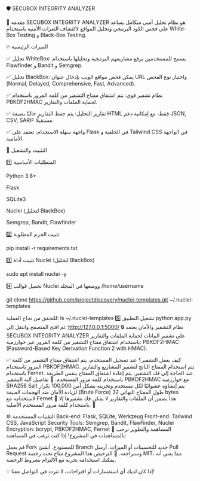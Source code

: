 🛡️ SECUBOX INTEGRITY ANALYZER

📌 مقدمة
SECUBOX INTEGRITY ANALYZER هو نظام تحليل أمني متكامل يساعد على فحص الكود البرمجي وتحليل المواقع لاكتشاف الثغرات الأمنية باستخدام White-Box Testing و Black-Box Testing.

🔥 الميزات الرئيسية

✅ تحليل WhiteBox: يسمح للمستخدمين برفع مشاريعهم البرمجية وتحليلها باستخدام Flawfinder و Bandit و Semgrep.

✅ تحليل BlackBox: يمكن فحص مواقع الويب بإدخال عنوان URL واختيار نوع الفحص (Normal, Delayed, Comprehensive, Fast, Advanced).

✅ نظام تشفير قوي: يتم اشتقاق مفتاح التشفير من كلمة المرور باستخدام PBKDF2HMAC لحماية الملفات والتقارير.

✅ تقارير التحليل: يتم حفظ التقارير حاليًا بصيغة HTML فقط، مع إمكانية دعم JSON, CSV, SARIF مستقبلًا.

✅ واجهة سهلة الاستخدام: تعتمد على Flask في الخلفية و Tailwind CSS في الواجهة الأمامية.


🚀 التثبيت والتشغيل

1️⃣ المتطلبات الأساسية

Python 3.8+

Flask

SQLite3

Nuclei (لتحليل BlackBox)

Semgrep, Bandit, Flawfinder

2️⃣ تثبيت الحزم المطلوبة

pip install -r requirements.txt

3️⃣ تثبيت أداة Nuclei (لتحليل BlackBox)

sudo apt install nuclei -y

4️⃣ تحميل قوالب Nuclei ووضعها في المجلد /home/username

git clone https://github.com/projectdiscovery/nuclei-templates.git ~/.nuclei-templates

للتحقق من نجاح العملية:
ls ~/.nuclei-templates
5️⃣ تشغيل التطبيق
python app.py
ثم افتح المتصفح وانتقل إلى:
http://127.0.0.1:5000/
🔒 نظام التشفير والأمان
يعتمد SECUBOX INTEGRITY ANALYZER على تشفير البيانات لحماية الملفات والتقارير باستخدام اشتقاق مفتاح التشفير من كلمة المرور عبر خوارزمية: PBKDF2HMAC (Password-Based Key Derivation Function 2 with HMAC).

✅ كيف يعمل التشفير؟
عند تسجيل المستخدم، يتم اشتقاق مفتاح التشفير من كلمة المرور باستخدام PBKDF2HMAC.
يتم استخدام المفتاح الناتج لتشفير المشاريع والتقارير باستخدام Fernet.
عند الحاجة إلى فك التشفير، يتم إعادة اشتقاق المفتاح بنفس الطريقة باستخدام كلمة مرور المستخدم.
🔑 تفاصيل آلية التشفير
PBKDF2HMAC مع خوارزمية SHA256
Salt يتم إنشاؤه عشوائيًا لكل مستخدم وتخزينه بشكل آمن
100,000 تكرار لزيادة الأمان ضد الهجمات العنيفة (Brute Force)
طول المفتاح النهائي 32 bytes لاستخدامه مع Fernet
🔐 هذا يضمن أن الملفات والتقارير لا يمكن فك تشفيرها إلا باستخدام كلمة مرور المستخدم الأصلية. 🚀

⚙️ التقنيات المستخدمة
Back-end: Flask, SQLite, Werkzeug
Front-end: Tailwind CSS, JavaScript
Security Tools: Semgrep, Bandit, Flawfinder, Nuclei
Encryption: bcrypt, PBKDF2HMAC, Fernet
👥 المساهمة والتطوير
نرحب بالمساهمات في المشروع!
إذا كنت ترغب في المساهمة:

قم بعمل Fork للمستودع.
أنشئ Branch جديد للتحسينات أو الميزات.
أرسل Pull Request وسنراجعه.
📜 الترخيص
هذا المشروع متاح تحت رخصة MIT، مما يعني أنه يمكنك استخدامه بحرية مع الالتزام بشروط الرخصة.

💡 إذا كان لديك أي استفسارات أو اقتراحات، لا تتردد في التواصل معنا!


